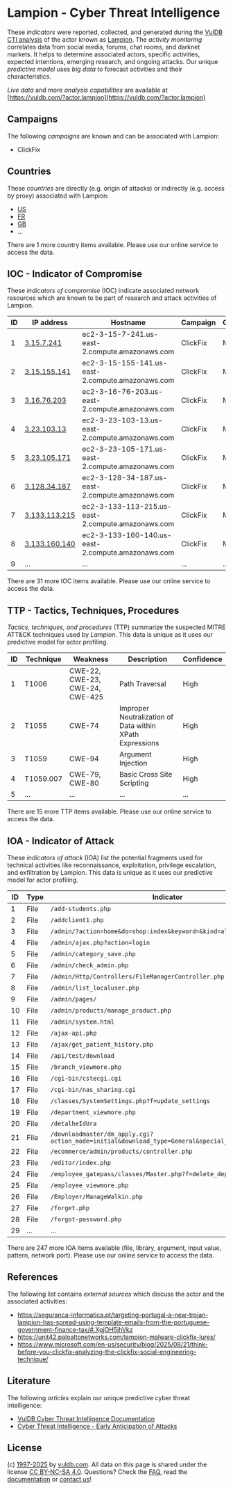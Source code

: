 # Lampion - Cyber Threat Intelligence

These _indicators_ were reported, collected, and generated during the [VulDB CTI analysis](https://vuldb.com/?kb.cti) of the actor known as [Lampion](https://vuldb.com/?actor.lampion). The _activity monitoring_ correlates data from social media, forums, chat rooms, and darknet markets. It helps to determine associated actors, specific activities, expected intentions, emerging research, and ongoing attacks. Our unique _predictive model_ uses _big data_ to forecast activities and their characteristics.

_Live data_ and more _analysis capabilities_ are available at [https://vuldb.com/?actor.lampion](https://vuldb.com/?actor.lampion)

## Campaigns

The following _campaigns_ are known and can be associated with Lampion:

* ClickFix

## Countries

These _countries_ are directly (e.g. origin of attacks) or indirectly (e.g. access by proxy) associated with Lampion:

* [US](https://vuldb.com/?country.us)
* [FR](https://vuldb.com/?country.fr)
* [GB](https://vuldb.com/?country.gb)
* ...

There are 1 more country items available. Please use our online service to access the data.

## IOC - Indicator of Compromise

These _indicators of compromise_ (IOC) indicate associated network resources which are known to be part of research and attack activities of Lampion.

ID | IP address | Hostname | Campaign | Confidence
-- | ---------- | -------- | -------- | ----------
1 | [3.15.7.241](https://vuldb.com/?ip.3.15.7.241) | ec2-3-15-7-241.us-east-2.compute.amazonaws.com | ClickFix | Medium
2 | [3.15.155.141](https://vuldb.com/?ip.3.15.155.141) | ec2-3-15-155-141.us-east-2.compute.amazonaws.com | ClickFix | Medium
3 | [3.16.76.203](https://vuldb.com/?ip.3.16.76.203) | ec2-3-16-76-203.us-east-2.compute.amazonaws.com | ClickFix | Medium
4 | [3.23.103.13](https://vuldb.com/?ip.3.23.103.13) | ec2-3-23-103-13.us-east-2.compute.amazonaws.com | ClickFix | Medium
5 | [3.23.105.171](https://vuldb.com/?ip.3.23.105.171) | ec2-3-23-105-171.us-east-2.compute.amazonaws.com | ClickFix | Medium
6 | [3.128.34.187](https://vuldb.com/?ip.3.128.34.187) | ec2-3-128-34-187.us-east-2.compute.amazonaws.com | ClickFix | Medium
7 | [3.133.113.215](https://vuldb.com/?ip.3.133.113.215) | ec2-3-133-113-215.us-east-2.compute.amazonaws.com | ClickFix | Medium
8 | [3.133.160.140](https://vuldb.com/?ip.3.133.160.140) | ec2-3-133-160-140.us-east-2.compute.amazonaws.com | ClickFix | Medium
9 | ... | ... | ... | ...

There are 31 more IOC items available. Please use our online service to access the data.

## TTP - Tactics, Techniques, Procedures

_Tactics, techniques, and procedures_ (TTP) summarize the suspected MITRE ATT&CK techniques used by _Lampion_. This data is unique as it uses our predictive model for actor profiling.

ID | Technique | Weakness | Description | Confidence
-- | --------- | -------- | ----------- | ----------
1 | T1006 | CWE-22, CWE-23, CWE-24, CWE-425 | Path Traversal | High
2 | T1055 | CWE-74 | Improper Neutralization of Data within XPath Expressions | High
3 | T1059 | CWE-94 | Argument Injection | High
4 | T1059.007 | CWE-79, CWE-80 | Basic Cross Site Scripting | High
5 | ... | ... | ... | ...

There are 15 more TTP items available. Please use our online service to access the data.

## IOA - Indicator of Attack

These _indicators of attack_ (IOA) list the potential fragments used for technical activities like reconnaissance, exploitation, privilege escalation, and exfiltration by Lampion. This data is unique as it uses our predictive model for actor profiling.

ID | Type | Indicator | Confidence
-- | ---- | --------- | ----------
1 | File | `/add-students.php` | High
2 | File | `/addclient1.php` | High
3 | File | `/admin/?action=home&do=shop:index&keyword=&kind=all` | High
4 | File | `/admin/ajax.php?action=login` | High
5 | File | `/admin/category_save.php` | High
6 | File | `/admin/check_admin.php` | High
7 | File | `/Admin/Http/Controllers/FileManagerController.php` | High
8 | File | `/admin/list_localuser.php` | High
9 | File | `/admin/pages/` | High
10 | File | `/admin/products/manage_product.php` | High
11 | File | `/admin/system.html` | High
12 | File | `/ajax-api.php` | High
13 | File | `/ajax/get_patient_history.php` | High
14 | File | `/api/test/download` | High
15 | File | `/branch_viewmore.php` | High
16 | File | `/cgi-bin/cstecgi.cgi` | High
17 | File | `/cgi-bin/nas_sharing.cgi` | High
18 | File | `/classes/SystemSettings.php?f=update_settings` | High
19 | File | `/department_viewmore.php` | High
20 | File | `/detalheIdUra` | High
21 | File | `/downloadmaster/dm_apply.cgi?action_mode=initial&download_type=General&special_cgi=get_language` | High
22 | File | `/ecommerce/admin/products/controller.php` | High
23 | File | `/editor/index.php` | High
24 | File | `/employee_gatepass/classes/Master.php?f=delete_department` | High
25 | File | `/employee_viewmore.php` | High
26 | File | `/Employer/ManageWalkin.php` | High
27 | File | `/forget.php` | Medium
28 | File | `/forgot-password.php` | High
29 | ... | ... | ...

There are 247 more IOA items available (file, library, argument, input value, pattern, network port). Please use our online service to access the data.

## References

The following list contains _external sources_ which discuss the actor and the associated activities:

* https://seguranca-informatica.pt/targeting-portugal-a-new-trojan-lampion-has-spread-using-template-emails-from-the-portuguese-government-finance-tax/#.XgjOH5jhVkz
* https://unit42.paloaltonetworks.com/lampion-malware-clickfix-lures/
* https://www.microsoft.com/en-us/security/blog/2025/08/21/think-before-you-clickfix-analyzing-the-clickfix-social-engineering-technique/

## Literature

The following _articles_ explain our unique predictive cyber threat intelligence:

* [VulDB Cyber Threat Intelligence Documentation](https://vuldb.com/?kb.cti)
* [Cyber Threat Intelligence - Early Anticipation of Attacks](https://www.scip.ch/en/?labs.20201022)

## License

(c) [1997-2025](https://vuldb.com/?kb.changelog) by [vuldb.com](https://vuldb.com/?kb.about). All data on this page is shared under the license [CC BY-NC-SA 4.0](https://creativecommons.org/licenses/by-nc-sa/4.0/). Questions? Check the [FAQ](https://vuldb.com/?kb.faq), read the [documentation](https://vuldb.com/?kb) or [contact us](https://vuldb.com/?contact)!
